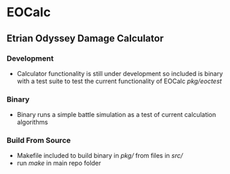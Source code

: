 # EOCalc
## Etrian Odyssey Damage Calculator

### Development
* Calculator functionality is still under development so included is binary with a test suite to test the current functionality of EOCalc *pkg/eoctest*

### Binary
* Binary runs a simple battle simulation as a test of current calculation algorithms

### Build From Source
* Makefile included to build binary in *pkg/* from files in *src/*
* run *make* in main repo folder
